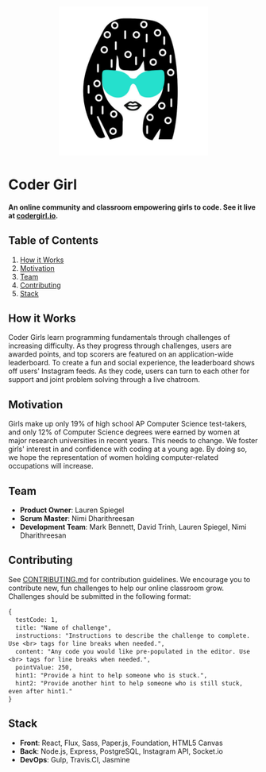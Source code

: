 <p align="center"><img src="./public/styles/asset/CoderGirl-WhiteBackground.png" alt="Coder Girl" width="300" height="300" text-align="center"/></p>

# Coder Girl

#### An online community and classroom empowering girls to code. See it live at [codergirl.io](http://codergirl.io).

## Table of Contents

1. [How it Works](#how-it-works)
2. [Motivation](#motivation)
3. [Team](#team)
4. [Contributing](#contributing)
5. [Stack](#stack)

## <a name="how-it-works" />How it Works

Coder Girls learn programming fundamentals through challenges of increasing difficulty. As they progress through challenges, users are awarded points, and top scorers are featured on an application-wide leaderboard. To create a fun and social experience, the leaderboard shows off users' Instagram feeds. As they code, users can turn to each other for support and joint problem solving through a live chatroom.

## <a name="motivation" />Motivation 

Girls make up only 19% of high school AP Computer Science test-takers, and only 12% of Computer Science degrees were earned by women at major research universities in recent years. This needs to change. We foster girls' interest in and confidence with coding at a young age. By doing so, we hope the representation of women holding computer-related occupations will increase.

## <a name="team" />Team

  - __Product Owner__: Lauren Spiegel
  - __Scrum Master__: Nimi Dharithreesan
  - __Development Team__: Mark Bennett, David Trinh, Lauren Spiegel, Nimi Dharithreesan

## <a name="contributing" />Contributing

See [CONTRIBUTING.md](documentation/CONTRIBUTING.md) for contribution guidelines. We encourage you to contribute new, fun challenges to 
help our online classroom grow. Challenges should be submitted in the following format: 

```
{
  testCode: 1,
  title: "Name of challenge",
  instructions: "Instructions to describe the challenge to complete. Use <br> tags for line breaks when needed.",
  content: "Any code you would like pre-populated in the editor. Use <br> tags for line breaks when needed.",
  pointValue: 250,
  hint1: "Provide a hint to help someone who is stuck.",
  hint2: "Provide another hint to help someone who is still stuck, even after hint1."
}
```

## <a name="stack" />Stack 

  - __Front__: React, Flux, Sass, Paper.js, Foundation, HTML5 Canvas  
  - __Back__: Node.js, Express, PostgreSQL, Instagram API, Socket.io
  - __DevOps__: Gulp, Travis.CI, Jasmine 
